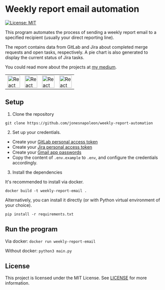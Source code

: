 # Weekly report email automation

[![License: MIT](https://img.shields.io/badge/License-MIT-yellow.svg)](https://opensource.org/licenses/MIT)

This program automates the process of sending a weekly report email to a specified recipient (usually your direct reporting line).

The report contains data from GitLab and Jira about completed merge requests and open tasks, respectively. A pie chart is also generated to display the current status of Jira tasks.

You could read more about the projects at [my medium](https://jonesnapoleon.medium.com/weekly-report-email-now-fully-automated-6b3d4cb392fe).

<table>
  <tr>
    <td>
      <img src="https://github.com/get-icon/geticon/raw/master/icons/gitlab.svg" alt="React" width="40px" height="40px">
    </td>
     <td>
      <img src="https://github.com/get-icon/geticon/raw/master/icons/jira.svg" alt="React" width="40px" height="40px">
     </td>
     <td>
      <img src="https://github.com/get-icon/geticon/raw/master/icons/google-gmail.svg" alt="React" width="40px" height="40px">
     </td>
     <td>
      <img src="https://github.com/get-icon/geticon/raw/master/icons/python.svg" alt="React" width="40px" height="40px">
     </td>
  </tr>
</table>

## Setup

1. Clone the repository

`git clone https://github.com/jonesnapoleon/weekly-report-automation`

2. Set up your credentials.

- Create your [GitLab personal access token](https://docs.gitlab.com/ee/user/profile/personal_access_tokens.html)
- Create your [Jira personal access token](https://confluence.atlassian.com/enterprise/using-personal-access-tokens-1026032365.html)
- Create your [Gmail app passwords](https://support.google.com/accounts/answer/185833?hl=en#zippy=%2Cwhy-you-may-need-an-app-password)
- Copy the content of `.env.example` to `.env`, and configure the credentials accordingly.

3. Install the dependencies

It's recommended to install via docker.

`docker build -t weekly-report-email .`

Alternatively, you can install it directly (or with Python virtual environment of your choice).

`pip install -r requirements.txt`

## Run the program

Via docker: `docker run weekly-report-email`

Without docker: `python3 main.py`

## License

This project is licensed under the MIT License. See [LICENSE](https://github.com/jonesnapoleon/weekly-report-automation/blob/main/LICENSE) for more information.
